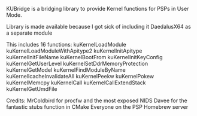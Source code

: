 KUBridge is a bridging library to provide Kernel functions for PSPs in User Mode.

Library is made available because I got sick of including it DaedalusX64 as a separate module

This includes 16 functions:
kuKernelLoadModule
kuKernelLoadModuleWithApitype2
kuKernelInitApitype
kuKernelInitFileName
kuKernelBootFrom
kuKernelInitKeyConfig
kuKernelGetUserLevel
kuKernelSetDdrMemoryProtection
kuKernelGetModel
kuKernelFindModuleByName
kuKernelIcacheInvalidateAll
kuKernelPeekw
kuKernelPokew
kuKernelMemcpy
kuKernelCall
kuKernelCallExtendStack
kuKernelGetUmdFile

Credits: 
MrColdbird for procfw and the most exposed NIDS
Davee for the fantastic stubs function in CMake
Everyone on the PSP Homebrew server